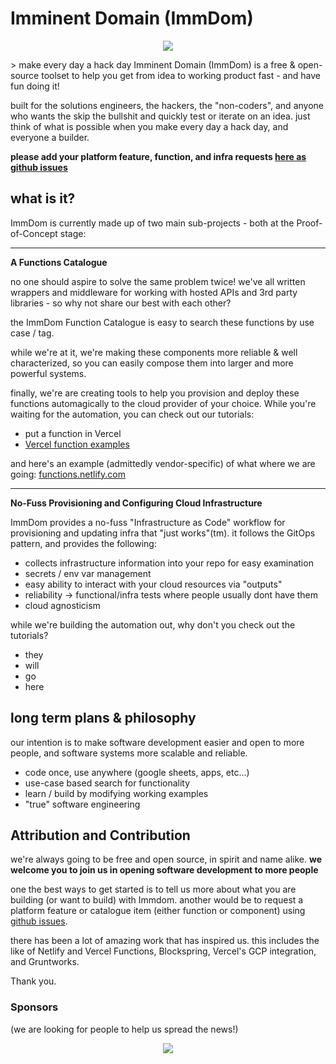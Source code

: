 # Imminent Domain (ImmDom)

<p align="center">
  <img src="_assets/thinker.png" />
</p>
    > make every day a hack day
Imminent Domain (ImmDom) is a free & open-source toolset to help you get from idea to working product fast - and have fun doing it!

built for the solutions engineers, the hackers, the "non-coders", and anyone who wants the skip the bullshit and quickly test or iterate on an idea. just think of what is possible when you make every day a hack day, and everyone a builder.

**please add your platform feature, function, and infra requests [here as github issues](https://github.com/ImminentDomain/foundation)**

## what is it?

ImmDom is currently made up of two main sub-projects - both at the Proof-of-Concept stage:

---
**A Functions Catalogue**

no one should aspire to solve the same problem twice! we've all written wrappers and middleware for working with hosted APIs and 3rd party libraries - so why not share our best with each other?

the ImmDom Function Catalogue is easy to search these functions by use case / tag.

while we're at it, we're making these components more reliable & well characterized, so you can easily compose them into larger and more powerful systems.

finally, we're are creating tools to help you provision and deploy these functions automagically to the cloud provider of your choice.
While you're waiting for the automation, you can check out our tutorials:
* put a function in Vercel
* [Vercel function examples](https://functions.immdom.com)

and here's an example (admittedly vendor-specific) of what where we are going:
[functions.netlify.com](https://functions.netlify.com)

---
**No-Fuss Provisioning and Configuring Cloud Infrastructure**

ImmDom provides a no-fuss "Infrastructure as Code" workflow for provisioning and updating infra that "just works"(tm).
it follows the GitOps pattern, and provides the following:
* collects infrastructure information into your repo for easy examination
* secrets / env var management
* easy ability to interact with your cloud resources via "outputs"
* reliability -> functional/infra tests where people usually dont have them
* cloud agnosticism

while we're building the automation out, why don't you check out the tutorials?
* they
* will
* go
* here

## long term plans & philosophy
our intention is to make software development easier and open to more people, and software systems more scalable and reliable.

- code once, use anywhere (google sheets, apps, etc...)
- use-case based search for functionality
- learn / build by modifying working examples
- "true" software engineering


## Attribution and Contribution
we're always going to be free and open source, in spirit and name alike.
**we welcome you to join us in opening software development to more people**

one the best ways to get started is to tell us more about what you are building (or want to build) with Immdom. another would be to request a platform feature or catalogue item (either function or component) using [github issues](https://github.com/ImminentDomain/foundation).

there has been a lot of amazing work that has inspired us. this includes the like of Netlify and Vercel Functions, Blockspring,
Vercel's GCP integration, and Gruntworks.

Thank you.

### Sponsors

(we are looking for people to help us spread the news!)

<p align="center">
  <img src="_assets/irregular_engineering.png" />
</p>
